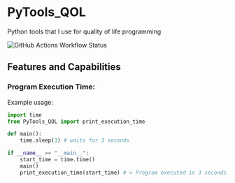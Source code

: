 # PyTools_QOL
Python tools that I use for quality of life programming

![GitHub Actions Workflow Status](https://img.shields.io/github/actions/workflow/status/MicahBest/PyTools_QOL/.github%2Fworkflows%2FPyTools_QOL.yml?logo=github)

## Features and Capabilities

### Program Execution Time:
Example usage:
```python
import time
from PyTools_QOL import print_execution_time

def main():
    time.sleep(3) # waits for 3 seconds

if __name__ == "__main__":
    start_time = time.time()
    main()
    print_execution_time(start_time) # > Program executed in 3 seconds.
```
